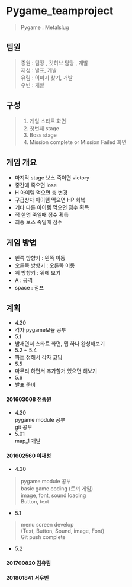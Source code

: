# Pygame_teamproject
> Pygame : Metalslug

## 팀원
> 종원 : 팀장 , 깃허브 담당 , 개발 <br>
> 재성 : 발표, 개발 <br>
> 유림 : 이미지 찾기, 개발 <br>
> 우빈 : 개발 <br>

## 구성
> 1. 게임 스타트 화면
> 2. 첫번째 stage
> 3. Boss stage
> 4. Mission complete or Mission Failed 화면 

## 게임 개요
* 마지막 stage 보스 죽이면 victory 
* 중간에 죽으면 lose 
* H 아이템 먹으면 총 변경
* 구급상자 아이템 먹으면 HP 회복
* 기타 다른 아이템 먹으면 점수 획득
* 적 한명 죽일때 점수 획득
* 최종 보스 죽일때 점수 

## 게임 방법
* 왼쪽 방향키 : 왼쪽 이동 
* 오른쪽 방향키 : 오른쪽 이동 
* 위 방향키 : 위에 보기 
* A : 공격 
* space : 점프

## 계획
* 4.30
* 각자 pygame모듈 공부 
* 5.1 
* 밤새면서 스타트 화면, 맵 하나 완성해보기
* 5.2 ~ 5.4
* 파트 정해서 각자 코딩 
* 5.5
* 마무리 하면서 추가할거 있으면 해보기
* 5.6
* 발표 준비

#### 201603008 전종원
* 4.30 <br>
pygame module 공부 <br>
git 공부 <br>
* 5.01 <br>
map_1 개발 <br>


#### 201602560 이재성
* 4.30 
> pygame module 공부 <br>
> basic game coding (토끼 게임) <br>
> image, font, sound loading <br>
> Button, text <br>
* 5.1
> menu screen develop <br>
> (Text, Button, Sound, image, Font) <br>
> Git push complete <br>
* 5.2
> 
 

 

#### 201700820 김유림

#### 201801841 서우빈


